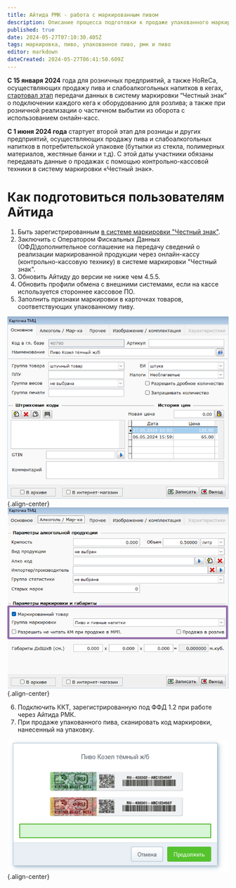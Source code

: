 ```yaml
---
title: Айтида РМК - работа с маркированным пивом
description: Описание процесса подготовки к продаже упакованного маркированного пива
published: true
date: 2024-05-27T07:10:30.405Z
tags: маркировка, пиво, упакованное пиво, рмк и пиво
editor: markdown
dateCreated: 2024-05-27T06:41:50.609Z
---
```


**С 15 января 2024** года для розничных предприятий, а также HoReCa, осуществляющих продажу пива и слабоалкогольных напитков в кегах, [стартовал этап](/marking/beer) передачи данных в систему маркировки “Честный знак” о подключении каждого кега к оборудованию для розлива; а также при розничной реализации о частичном выбытии из оборота с использованием онлайн-касс.

**С 1 июня 2024 года** стартует второй этап для розницы и других предприятий, осуществляющих продажу пива и слабоалкогольных напитков в потребительской упаковке (бутылки из стекла, полимерных материалов, жестяные банки и т.д). С этой даты участники обязаны передавать данные о продажах с помощью контрольно-кассовой техники в систему маркировки «Честный знак».

# Как подготовиться пользователям Айтида
1. Быть зарегистрированным [в системе маркировки "Честный знак"](/https://markirovka.crpt.ru/login-kep).
2. Заключить с Оператором Фискальных Данных (ОФД)дополнительное соглашение на передачу сведений о реализации маркированной продукции через онлайн-кассу (контрольно-кассовую технику) в системе маркировки "Честный знак".
3. Обновить Айтиду до версии не ниже чем 4.5.5.
4. Обновить профили обмена с внешними системами, если на кассе используется стороннее кассовое ПО.
5. Заполнить признаки маркировки в карточках товаров, соответствующих упакованному пиву.

![2024-05-27_10-05-18.png](/images/rmk/beermark/2024-05-27_10-05-18.png){.align-center}
![2024-05-27_10-05-47.png](/images/rmk/beermark/2024-05-27_10-05-47.png){.align-center}

6. Подключить ККТ, зарегистрированную под ФФД 1.2 при работе через Айтида РМК.
7. При продаже упакованного пива, сканировать код маркировки, нанесенный на упаковку.

![2024-05-27_10-09-34.png](/images/rmk/beermark/2024-05-27_10-09-34.png){.align-center}